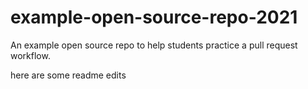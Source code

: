 # example-open-source-repo-2021

An example open source repo to help students practice a pull request workflow.

here are some readme edits

